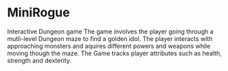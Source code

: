 # MiniRogue
Interactive Dungeon game 
The game involves the player going through a mutli-level Dungeon maze to find a golden idol. 
The player interacts with approaching monsters and aquires different powers and weapons while moving though the maze. 
The Game tracks player attributes such as health, strength and dexterity. 
